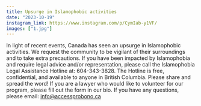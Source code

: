 ```yaml
---
title: Upsurge in Islamophobic activities
date: "2023-10-19"
instagram_link: https://www.instagram.com/p/CymIab-y1VF/
images: ["1.jpg"]
---
```

In light of recent events, Canada has seen an upsurge in Islamophobic activities. We request the community to be vigilant of their surroundings and to take extra precautions. If you have been impacted by Islamophobia and require legal advice and/or representation, please call the Islamophobia Legal Assistance Hotline at: 604-343-3828. The Hotline is free, confidential, and available to anyone in British Columbia. Please share and spread the word! If you are a lawyer who would like to volunteer for our program, please fill out the form in our bio. If you have any questions, please email: info@accessprobono.ca